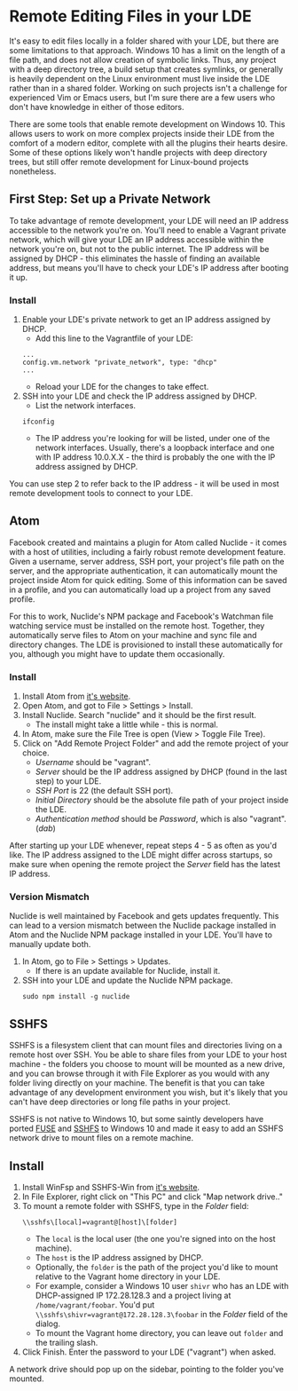# Remote Editing Files in your LDE

It's easy to edit files locally in a folder shared with your LDE, but there are some limitations to that approach. Windows 10 has a limit on the length of a file path, and does not allow creation of symbolic links. Thus, any project with a deep directory tree, a build setup that creates symlinks, or generally is heavily dependent on the Linux environment must live inside the LDE rather than in a shared folder. Working on such projects isn't a challenge for experienced Vim or Emacs users, but I'm sure there are a few users who don't have knowledge in either of those editors.

There are some tools that enable remote development on Windows 10. This allows users to work on more complex projects inside their LDE from the comfort of a modern editor, complete with all the plugins their hearts desire. Some of these options likely won't handle projects with deep directory trees, but still offer remote development for Linux-bound projects nonetheless.

## First Step: Set up a Private Network

To take advantage of remote development, your LDE will need an IP address accessible to the network you're on. You'll need to enable a Vagrant private network, which will give your LDE an IP address accessible within the network you're on, but not to the public internet. The IP address will be assigned by DHCP - this eliminates the hassle of finding an available address, but means you'll have to check your LDE's IP address after booting it up.

### Install
1. Enable your LDE's private network to get an IP address assigned by DHCP.
   * Add this line to the Vagrantfile of your LDE:
   ```
   ...
   config.vm.network "private_network", type: "dhcp"
   ...
   ```
   * Reload your LDE for the changes to take effect.
2. SSH into your LDE and check the IP address assigned by DHCP.
   * List the network interfaces.
   ```
   ifconfig
   ```
   * The IP address you're looking for will be listed, under one of the network interfaces. Usually, there's a loopback interface and one with IP address 10.0.X.X - the third is probably the one with the IP address assigned by DHCP.

You can use step 2 to refer back to the IP address - it will be used in most remote development tools to connect to your LDE.

## Atom

Facebook created and maintains a plugin for Atom called Nuclide - it comes with a host of utilities, including a fairly robust remote development feature. Given a username, server address, SSH port, your project's file path on the server, and the appropriate authentication, it can automatically mount the project inside Atom for quick editing. Some of this information can be saved in a profile, and you can automatically load up a project from any saved profile.

For this to work, Nuclide's NPM package and Facebook's Watchman file watching service must be installed on the remote host. Together, they automatically serve files to Atom on your machine and sync file and directory changes. The LDE is provisioned to install these automatically for you, although you might have to update them occasionally.

### Install
1. Install Atom from [it's website](https://atom.io/).
2. Open Atom, and got to File > Settings > Install.
3. Install Nuclide. Search "nuclide" and it should be the first result.
   * The install might take a little while - this is normal.
4. In Atom, make sure the File Tree is open (View > Toggle File Tree).
5. Click on "Add Remote Project Folder" and add the remote project of your choice.
   * *Username* should be "vagrant".
   * *Server* should be the IP address assigned by DHCP (found in the last step) to your LDE.
   * *SSH Port* is 22 (the default SSH port).
   * *Initial Directory* should be the absolute file path of your project inside the LDE.
   * *Authentication method* should be *Password*, which is also "vagrant". (_dab_)

After starting up your LDE whenever, repeat steps 4 - 5 as often as you'd like. The IP address assigned to the LDE might differ across startups, so make sure when opening the remote project the *Server* field has the latest IP address.

### Version Mismatch

Nuclide is well maintained by Facebook and gets updates frequently. This can lead to a version mismatch between the Nuclide package installed in Atom and the Nuclide NPM package installed in your LDE. You'll have to manually update both.

1. In Atom, go to File > Settings > Updates.
   * If there is an update available for Nuclide, install it.
2. SSH into your LDE and update the Nuclide NPM package.
   ```
   sudo npm install -g nuclide
   ```

## SSHFS

SSHFS is a filesystem client that can mount files and directories living on a remote host over SSH. You be able to share files from your LDE to your host machine - the folders you choose to mount will be mounted as a new drive, and you can browse through it with File Explorer as you would with any folder living directly on your machine. The benefit is that you can take advantage of any development environment you wish, but it's likely that you can't have deep directories or long file paths in your project.

SSHFS is not native to Windows 10, but some saintly developers have ported [FUSE](https://github.com/billziss-gh/winfsp) and [SSHFS](https://github.com/billziss-gh/sshfs-win) to Windows 10 and made it easy to add an SSHFS network drive to mount files on a remote machine.

## Install
1. Install WinFsp and SSHFS-Win from [it's website](http://www.secfs.net/winfsp/download/).
2. In File Explorer, right click on "This PC" and click "Map network drive.."
3. To mount a remote folder with SSHFS, type in the *Folder* field:
   ```
   \\sshfs\[local]=vagrant@[host]\[folder]
   ```
   * The `local` is the local user (the one you're signed into on the host machine).
   * The `host` is the IP address assigned by DHCP.
   * Optionally, the `folder` is the path of the project you'd like to mount relative to the Vagrant home directory in your LDE.
   * For example, consider a Windows 10 user `shivr` who has an LDE with DHCP-assigned IP 172.28.128.3 and a project living at `/home/vagrant/foobar`. You'd put `\\sshfs\shivr=vagrant@172.28.128.3\foobar` in the *Folder* field of the dialog.
   * To mount the Vagrant home directory, you can leave out `folder` and the trailing slash.
4. Click Finish. Enter the password to your LDE ("vagrant") when asked.

A network drive should pop up on the sidebar, pointing to the folder you've mounted.
